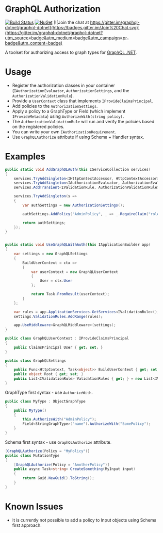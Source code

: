 # GraphQL Authorization

[![Build Status](https://ci.appveyor.com/api/projects/status/github/graphql-dotnet/authorization?branch=master&svg=true)](https://ci.appveyor.com/project/graphql-dotnet-ci/authorization)
[![NuGet](https://img.shields.io/nuget/v/GraphQL.Authorization.svg)](https://www.nuget.org/packages/GraphQL.Authorization/)
[![Join the chat at https://gitter.im/graphql-dotnet/graphql-dotnet](https://badges.gitter.im/Join%20Chat.svg)](https://gitter.im/graphql-dotnet/graphql-dotnet?utm_source=badge&utm_medium=badge&utm_campaign=pr-badge&utm_content=badge)

A toolset for authorizing access to graph types for [GraphQL .NET](https://github.com/graphql-dotnet/graphql-dotnet).

# Usage

* Register the authorization classes in your container (`IAuthorizationEvaluator`, `AuthorizationSettings`, and the `AuthorizationValidationRule`).
* Provide a `UserContext` class that implements `IProvideClaimsPrincipal`.
* Add policies to the `AuthorizationSettings`.
* Apply a policy to a GraphType or Field (which implement `IProvideMetadata`) using `AuthorizeWith(string policy)`.
* The `AuthorizationValidationRule` will run and verify the policies based on the registered policies.
* You can write your own `IAuthorizationRequirement`.
* Use `GraphQLAuthorize` attribute if using Schema + Handler syntax.

# Examples

```csharp
public static void AddGraphQLAuth(this IServiceCollection services)
{
    services.TryAddSingleton<IHttpContextAccessor, HttpContextAccessor>();
    services.TryAddSingleton<IAuthorizationEvaluator, AuthorizationEvaluator>();
    services.AddTransient<IValidationRule, AuthorizationValidationRule>();

    services.TryAddSingleton(s =>
    {
        var authSettings = new AuthorizationSettings();

        authSettings.AddPolicy("AdminPolicy", _ => _.RequireClaim("role", "Admin"));

        return authSettings;
    });
}


public static void UseGraphQLWithAuth(this IApplicationBuilder app)
{
    var settings = new GraphQLSettings
    {
        BuildUserContext = ctx =>
        {
            var userContext = new GraphQLUserContext
            {
                User = ctx.User
            };

            return Task.FromResult(userContext);
        }
    };

    var rules = app.ApplicationServices.GetServices<IValidationRule>();
    settings.ValidationRules.AddRange(rules);

    app.UseMiddleware<GraphQLMiddleware>(settings);
}

public class GraphQLUserContext : IProvideClaimsPrincipal
{
    public ClaimsPrincipal User { get; set; }
}

public class GraphQLSettings
{
    public Func<HttpContext, Task<object>> BuildUserContext { get; set; }
    public object Root { get; set; }
    public List<IValidationRule> ValidationRules { get; } = new List<IValidationRule>();
}
```

GraphType first syntax - use `AuthorizeWith`.

```csharp
public class MyType : ObjectGraphType
{
    public MyType()
    {
        this.AuthorizeWith("AdminPolicy");
        Field<StringGraphType>("name").AuthorizeWith("SomePolicy");
    }
}
```

Schema first syntax - use `GraphQLAuthorize` attribute.

```csharp
[GraphQLAuthorize(Policy = "MyPolicy")]
public class MutationType
{
    [GraphQLAuthorize(Policy = "AnotherPolicy")]
    public async Task<string> CreateSomething(MyInput input)
    {
        return Guid.NewGuid().ToString();
    }
}
```

# Known Issues

* It is currently not possible to add a policy to Input objects using Schema first approach.
